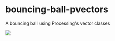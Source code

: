 # bouncing-ball-pvectors
A bouncing ball using Processing's vector classes

<img src="http://zippy.gfycat.com/CaringSpiritedBluebottlejellyfish.gif"/>
